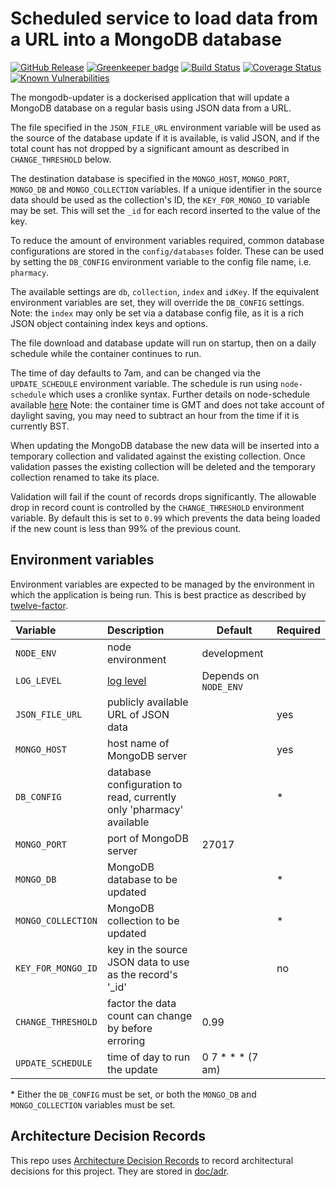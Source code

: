 # Scheduled service to load data from a URL into a MongoDB database

[![GitHub Release](https://img.shields.io/github/release/nhsuk/mongodb-updater.svg)](https://github.com/nhsuk/mongodb-updater/releases/latest/)
[![Greenkeeper badge](https://badges.greenkeeper.io/nhsuk/mongodb-updater.svg)](https://greenkeeper.io/)
[![Build Status](https://travis-ci.org/nhsuk/mongodb-updater.svg?branch=master)](https://travis-ci.org/nhsuk/mongodb-updater)
[![Coverage Status](https://coveralls.io/repos/github/nhsuk/mongodb-updater/badge.svg?branch=master)](https://coveralls.io/github/nhsuk/mongodb-updater?branch=master)
[![Known Vulnerabilities](https://snyk.io/test/github/nhsuk/mongodb-updater/badge.svg)](https://snyk.io/test/github/nhsuk/mongodb-updater)

The mongodb-updater is a dockerised application that will update a MongoDB database on a regular basis using JSON data from a URL.

The  file specified in the `JSON_FILE_URL` environment variable will be used as the source of the database update if
it is available, is valid JSON, and if the total count has not dropped by a significant amount as described in `CHANGE_THRESHOLD` below.

The destination database is specified in the `MONGO_HOST`, `MONGO_PORT`, `MONGO_DB` and `MONGO_COLLECTION` variables.
If a unique identifier in the source data should be used as the collection's ID, the `KEY_FOR_MONGO_ID` variable may be set.
This will set the `_id` for each record inserted to the value of the key.

To reduce the amount of environment variables required, common database configurations are stored in the `config/databases` folder.
These can be used by setting the `DB_CONFIG` environment variable to the config file name, i.e. `pharmacy`.

The available settings are `db`, `collection`, `index` and `idKey`.
If the equivalent environment variables are set, they will override the `DB_CONFIG` settings.
Note: the `index` may only be set via a database config file, as it is a rich JSON object containing index keys and options.

The file download and database update will run on startup, then on a daily schedule while the container continues to run.

The time of day defaults to 7am, and can be changed via the `UPDATE_SCHEDULE` environment variable.
The schedule is run using `node-schedule` which uses a cronlike syntax. Further details on node-schedule available [here](https://www.npmjs.com/package/node-schedule)
Note: the container time is GMT and does not take account of daylight saving, you may need to subtract an hour from the time if it is currently BST.

When updating the MongoDB database the new data will be inserted into a temporary collection and validated against the
existing collection. Once validation passes the existing collection will be deleted and the temporary collection renamed
to take its place.

Validation will fail if the count of records drops significantly. The allowable drop in record count is controlled by
the `CHANGE_THRESHOLD` environment variable. By default this is set to `0.99` which prevents the data being loaded if the new count
is less than 99% of the previous count.

## Environment variables

Environment variables are expected to be managed by the environment in which
the application is being run. This is best practice as described by
[twelve-factor](https://12factor.net/config).

| Variable                         | Description                                                         | Default               | Required |
|:---------------------------------|:--------------------------------------------------------------------|-----------------------|:---------|
| `NODE_ENV`                       | node environment                                                    | development           |          |
| `LOG_LEVEL`                      | [log level](https://github.com/trentm/node-bunyan#levels)           | Depends on `NODE_ENV` |          |
| `JSON_FILE_URL`                  | publicly available URL of JSON data                                 |                       | yes      |
| `MONGO_HOST`                     | host name of MongoDB server                                         |                       | yes      |
| `DB_CONFIG`                      | database configuration to read, currently only 'pharmacy' available |                       | *        |
| `MONGO_PORT`                     | port of MongoDB server                                              | 27017                 |          |
| `MONGO_DB`                       | MongoDB database to be updated                                      |                       | *        |
| `MONGO_COLLECTION`               | MongoDB collection to be updated                                    |                       | *        |
| `KEY_FOR_MONGO_ID`               | key in the source JSON data to use as the record's '_id'            |                       | no       |
| `CHANGE_THRESHOLD`               | factor the data count can change by before erroring                 | 0.99                  |          |
| `UPDATE_SCHEDULE`                | time of day to run the update                                       | 0 7 * * *  (7 am)     |          |

\* Either the `DB_CONFIG` must be set, or both the `MONGO_DB` and `MONGO_COLLECTION` variables must be set.

## Architecture Decision Records
 
This repo uses
[Architecture Decision Records](http://thinkrelevance.com/blog/2011/11/15/documenting-architecture-decisions)
to record architectural decisions for this project.
They are stored in [doc/adr](doc/adr).
